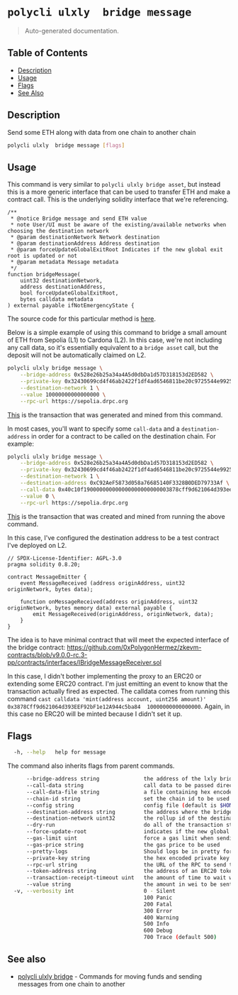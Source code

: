 # `polycli ulxly  bridge message`

> Auto-generated documentation.

## Table of Contents

- [Description](#description)
- [Usage](#usage)
- [Flags](#flags)
- [See Also](#see-also)

## Description

Send some ETH along with data from one chain to another chain

```bash
polycli ulxly  bridge message [flags]
```

## Usage

This command is very similar to `polycli ulxly bridge asset`, but instead this is a more generic interface that can be used to transfer ETH and make a contract call. This is the underlying solidity interface that we're  referencing.

```solidity
/**
 * @notice Bridge message and send ETH value
 * note User/UI must be aware of the existing/available networks when choosing the destination network
 * @param destinationNetwork Network destination
 * @param destinationAddress Address destination
 * @param forceUpdateGlobalExitRoot Indicates if the new global exit root is updated or not
 * @param metadata Message metadata
 */
function bridgeMessage(
    uint32 destinationNetwork,
    address destinationAddress,
    bool forceUpdateGlobalExitRoot,
    bytes calldata metadata
) external payable ifNotEmergencyState {
```

The source code for this particular method is [here](https://github.com/0xPolygonHermez/zkevm-contracts/blob/c8659e6282340de7bdb8fdbf7924a9bd2996bc98/contracts/v2/PolygonZkEVMBridgeV2.sol#L324-L337).

Below is a simple example of using this command to bridge a small amount of ETH from Sepolia (L1) to Cardona (L2). In this case, we're not including any call data, so it's essentially equivalent to a `bridge asset` call, but the deposit will not be automatically claimed on L2.

```bash
polycli ulxly bridge message \
    --bridge-address 0x528e26b25a34a4A5d0dbDa1d57D318153d2ED582 \
    --private-key 0x32430699cd4f46ab2422f1df4ad6546811be20c9725544e99253a887e971f92b \
    --destination-network 1 \
    --value 10000000000000000 \
    --rpc-url https://sepolia.drpc.org
```

[This](https://sepolia.etherscan.io/tx/0x1a6e2be69fa65e866889d95403b2fe820f08b6a07b96c6afbde646b8092addb2) is the transaction that was generated and mined from this command.

In most cases, you'll want to specify some `call-data` and a `destination-address` in order for a contract to be called on the destination chain. For example:
```bash
polycli ulxly bridge message \
    --bridge-address 0x528e26b25a34a4A5d0dbDa1d57D318153d2ED582 \
    --private-key 0x32430699cd4f46ab2422f1df4ad6546811be20c9725544e99253a887e971f92b \
    --destination-network 1 \
    --destination-address 0xC92AeF5873d058a76685140F3328B0DED79733Af \
    --call-data 0x40c10f190000000000000000000000003878cff9d621064d393eef92bf1e12a944c5ba84000000000000000000000000000000000000000000000000002386f26fc10000 \
    --value 0 \
    --rpc-url https://sepolia.drpc.org
```
[This](https://sepolia.etherscan.io/tx/0x517b9d827a3a81770d608a6b997e230d992e1e0cabc0fd2797285693b1cc6a9f) is the transaction that was created and mined from running the above command.

In this case, I've configured the destination address to be a test contract I've deployed on L2.
```soldity
// SPDX-License-Identifier: AGPL-3.0
pragma solidity 0.8.20;

contract MessageEmitter {
    event MessageReceived (address originAddress, uint32 originNetwork, bytes data);

    function onMessageReceived(address originAddress, uint32 originNetwork, bytes memory data) external payable {
        emit MessageReceived(originAddress, originNetwork, data);
    }
}
```

The idea is to have minimal contract that will meet the expected interface of the bridge contract: https://github.com/0xPolygonHermez/zkevm-contracts/blob/v9.0.0-rc.3-pp/contracts/interfaces/IBridgeMessageReceiver.sol

In this case, I didn't bother implementing the proxy to an ERC20 or extending some ERC20 contract. I'm just emitting an event to know that the transaction actually fired as expected.
The calldata comes from running this command `cast calldata 'mint(address account, uint256 amount)' 0x3878Cff9d621064d393EEF92bF1e12A944c5ba84  10000000000000000`. Again, in this case no ERC20 will be minted because I didn't set it up.


## Flags

```bash
  -h, --help   help for message
```

The command also inherits flags from parent commands.

```bash
      --bridge-address string              the address of the lxly bridge
      --call-data string                   call data to be passed directly with bridge-message or as an ERC20 Permit (default "0x")
      --call-data-file string              a file containing hex encoded call data
      --chain-id string                    set the chain id to be used in the transaction
      --config string                      config file (default is $HOME/.polygon-cli.yaml)
      --destination-address string         the address where the bridge will be sent to
      --destination-network uint32         the rollup id of the destination network
      --dry-run                            do all of the transaction steps but do not send the transaction
      --force-update-root                  indicates if the new global exit root is updated or not (default true)
      --gas-limit uint                     force a gas limit when sending a transaction
      --gas-price string                   the gas price to be used
      --pretty-logs                        Should logs be in pretty format or JSON (default true)
      --private-key string                 the hex encoded private key to be used when sending the tx
      --rpc-url string                     the URL of the RPC to send the transaction
      --token-address string               the address of an ERC20 token to be used (default "0x0000000000000000000000000000000000000000")
      --transaction-receipt-timeout uint   the amount of time to wait while trying to confirm a transaction receipt (default 60)
      --value string                       the amount in wei to be sent along with the transaction (default "0")
  -v, --verbosity int                      0 - Silent
                                           100 Panic
                                           200 Fatal
                                           300 Error
                                           400 Warning
                                           500 Info
                                           600 Debug
                                           700 Trace (default 500)
```

## See also

- [polycli ulxly  bridge](polycli_ulxly__bridge.md) - Commands for moving funds and sending messages from one chain to another
